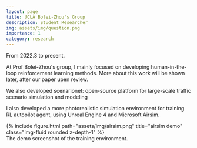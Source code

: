 ```yaml
---
layout: page
title: UCLA Bolei-Zhou's Group
description: Student Researcher
img: assets/img/question.png
importance: 1
category: research
---
```

From 2022.3 to present.

At Prof Bolei-Zhou's group, I mainly focused on developing human-in-the-loop reinforcement learning methods. More about this work will be shown later, after our paper upen review.

We also developed scenarionet: open-source platform for large-scale traffic scenario simulation and modeling

I also developed a more photorealistic simulation environment for training RL autopilot agent, using Unreal Engine 4 and Microsoft Airsim.

<div class="row">
    <div class="col-sm mt-3 mt-md-0">
        {% include figure.html path="assets/img/airsim.png" title="airsim demo" class="img-fluid rounded z-depth-1" %}
    </div>
</div>
<div class="caption">
    The demo screenshot of the training environment.
</div>